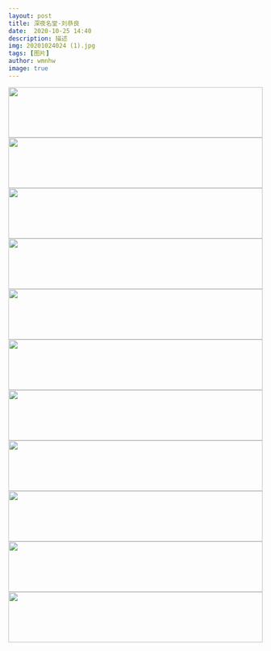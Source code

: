 ```yaml
---
layout: post
title: 深夜名堂-刘恭良
date:  2020-10-25 14:40
description: 描述
img: 20201024024 (1).jpg
tags: [图片]
author: wmnhw
image: true
---
```

<img src="https://www.wmnhw.workers.dev/0:/%E5%B8%85%E5%93%A5%E5%9B%BE%E5%BA%93/%E6%B7%B1%E5%A4%9C%E5%90%8D%E5%A0%82-%E5%88%98%E6%81%AD%E8%89%AF/20201024024%20(1).jpg" width="100%" height="100"/>

<img src="https://www.wmnhw.workers.dev/0:/%E5%B8%85%E5%93%A5%E5%9B%BE%E5%BA%93/%E6%B7%B1%E5%A4%9C%E5%90%8D%E5%A0%82-%E5%88%98%E6%81%AD%E8%89%AF/20201024024%20(2).jpg" width="100%" height="100"/>

<img src="https://www.wmnhw.workers.dev/0:/%E5%B8%85%E5%93%A5%E5%9B%BE%E5%BA%93/%E6%B7%B1%E5%A4%9C%E5%90%8D%E5%A0%82-%E5%88%98%E6%81%AD%E8%89%AF/20201024024%20(3).jpg" width="100%" height="100"/>

<img src="https://www.wmnhw.workers.dev/0:/%E5%B8%85%E5%93%A5%E5%9B%BE%E5%BA%93/%E6%B7%B1%E5%A4%9C%E5%90%8D%E5%A0%82-%E5%88%98%E6%81%AD%E8%89%AF/20201024024%20(4).jpg" width="100%" height="100"/>

<img src="https://www.wmnhw.workers.dev/0:/%E5%B8%85%E5%93%A5%E5%9B%BE%E5%BA%93/%E6%B7%B1%E5%A4%9C%E5%90%8D%E5%A0%82-%E5%88%98%E6%81%AD%E8%89%AF/20201024024%20(5).jpg" width="100%" height="100"/>

<img src="https://www.wmnhw.workers.dev/0:/%E5%B8%85%E5%93%A5%E5%9B%BE%E5%BA%93/%E6%B7%B1%E5%A4%9C%E5%90%8D%E5%A0%82-%E5%88%98%E6%81%AD%E8%89%AF/20201024024%20(6).jpg" width="100%" height="100"/>

<img src="https://www.wmnhw.workers.dev/0:/%E5%B8%85%E5%93%A5%E5%9B%BE%E5%BA%93/%E6%B7%B1%E5%A4%9C%E5%90%8D%E5%A0%82-%E5%88%98%E6%81%AD%E8%89%AF/20201024024%20(7).jpg" width="100%" height="100"/>

<img src="https://www.wmnhw.workers.dev/0:/%E5%B8%85%E5%93%A5%E5%9B%BE%E5%BA%93/%E6%B7%B1%E5%A4%9C%E5%90%8D%E5%A0%82-%E5%88%98%E6%81%AD%E8%89%AF/20201024024%20(8).jpg" width="100%" height="100"/>

<img src="https://www.wmnhw.workers.dev/0:/%E5%B8%85%E5%93%A5%E5%9B%BE%E5%BA%93/%E6%B7%B1%E5%A4%9C%E5%90%8D%E5%A0%82-%E5%88%98%E6%81%AD%E8%89%AF/20201024024%20(9).jpg" width="100%" height="100"/>

<img src="https://www.wmnhw.workers.dev/0:/%E5%B8%85%E5%93%A5%E5%9B%BE%E5%BA%93/%E6%B7%B1%E5%A4%9C%E5%90%8D%E5%A0%82-%E5%88%98%E6%81%AD%E8%89%AF/20201024024%20(10).jpg" width="100%" height="100"/>

<img src="https://www.wmnhw.workers.dev/0:/%E5%B8%85%E5%93%A5%E5%9B%BE%E5%BA%93/%E6%B7%B1%E5%A4%9C%E5%90%8D%E5%A0%82-%E5%88%98%E6%81%AD%E8%89%AF/20201024024%20(11).jpg" width="100%" height="100"/>

